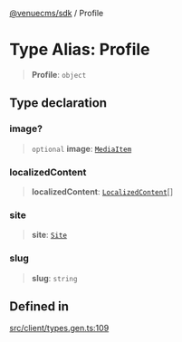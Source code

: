 [@venuecms/sdk](../wiki/Home) / Profile

# Type Alias: Profile

> **Profile**: `object`

## Type declaration

### image?

> `optional` **image**: [`MediaItem`](../wiki/TypeAlias.MediaItem)

### localizedContent

> **localizedContent**: [`LocalizedContent`](../wiki/TypeAlias.LocalizedContent)[]

### site

> **site**: [`Site`](../wiki/TypeAlias.Site)

### slug

> **slug**: `string`

## Defined in

[src/client/types.gen.ts:109](https://github.com/venuecms/sdk/blob/237fa033828e8f78d40380a5c39f6cf5abc00484/src/client/types.gen.ts#L109)
